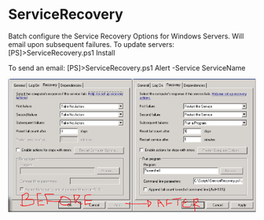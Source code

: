 ServiceRecovery
===============

Batch configure the Service Recovery Options for Windows Servers. Will email upon subsequent failures.
To update servers:
[PS]>ServiceRecovery.ps1 Install

To send an email:
[PS]>ServiceRecovery.ps1 Alert -Service ServiceName

![Before and After](BeforeAfter.PNG "Before and After")
